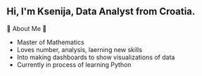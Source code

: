 ## Hi, I'm Ksenija, Data Analyst from Croatia.

:star2: About Me :star2:

- Master of Mathematics
- Loves number, analysis, laerning new skills
- Into making dashboards to show visualizations of data
- Currently in process of learning Python
